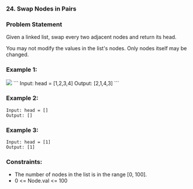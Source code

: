 ### 24. Swap Nodes in Pairs


### Problem Statement
Given a linked list, swap every two adjacent nodes and return its head.

You may not modify the values in the list's nodes. Only nodes itself may be changed.

 

### Example 1:
<img src='https://assets.leetcode.com/uploads/2020/10/03/swap_ex1.jpg'>
```
Input: head = [1,2,3,4]
Output: [2,1,4,3]
```

### Example 2:
```
Input: head = []
Output: []
```

### Example 3:
```
Input: head = [1]
Output: [1]
```

### Constraints:

* The number of nodes in the list is in the range [0, 100].
* 0 <= Node.val <= 100